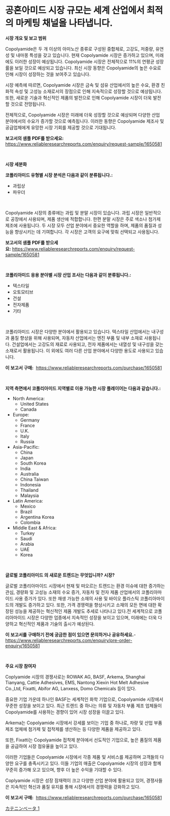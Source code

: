 <p><h1>공혼아미드 시장 규모는 세계 산업에서 최적의 마케팅 채널을 나타냅니다.</h1></p><p><strong>시장 개요 및 보고 범위</strong></p>
<p><p>Copolyamide은 두 개 이상의 아미노산 종류로 구성된 중합체로, 고강도, 저중량, 유연성 및 내마몽 특성을 갖고 있습니다. 현재 Copolyamide 시장은 증가하고 있으며, 미래에도 이러한 성장이 예상됩니다. Copolyamide 시장은 전체적으로 11%의 연평균 성장률을 보일 것으로 예상되고 있습니다. 최신 시장 동향은 Copolyamide의 높은 수요로 인해 시장이 성장하는 것을 보여주고 있습니다.</p><p>시장 예측에 따르면, Copolyamide 시장은 금속 및 섬유 산업에서의 높은 수요, 환경 친화적 속성 및 고성능 소재로서의 장점으로 인해 지속적으로 성장할 것으로 예상됩니다. 또한, 새로운 기술과 혁신적인 제품의 발전으로 인해 Copolyamide 시장이 더욱 발전할 것으로 전망됩니다.</p><p>전체적으로, Copolyamide 시장은 미래에 더욱 성장할 것으로 예상되며 다양한 산업 분야에서의 수요가 증가할 것으로 예측됩니다. 이러한 동향은 Copolyamide 제조사 및 공급업체에게 유망한 시장 기회를 제공할 것으로 기대됩니다.</p></p>
<p><strong>보고서의 샘플 PDF를 받으세요:</strong> <a href="https://www.reliableresearchreports.com/enquiry/request-sample/1650581">https://www.reliableresearchreports.com/enquiry/request-sample/1650581</a></p>
<p>&nbsp;</p>
<p><strong>시장 세분화</strong></p>
<p><strong>코폴리아미드 유형별 시장 분석은 다음과 같이 분류됩니다.:</strong></p>
<p><ul><li>과립상</li><li>파우더</li></ul></p>
<p>&nbsp;</p>
<p><p>Copolyamide 시장의 종류에는 과립 및 분말 시장이 있습니다. 과립 시장은 일반적으로 공장에서 사용되며, 제품 생산에 적합합니다. 한편 분말 시장은 주로 색소나 첨가제 제조에 사용됩니다. 두 시장 모두 산업 분야에서 중요한 역할을 하며, 제품의 품질과 성능을 향상시키는 데 기여합니다. 각 시장은 고객의 요구에 맞춰 선택되고 사용됩니다.</p></p>
<p><strong>보고서의 샘플 PDF를 받으세요:</strong>&nbsp;<a href="https://www.reliableresearchreports.com/enquiry/request-sample/1650581">https://www.reliableresearchreports.com/enquiry/request-sample/1650581</a></p>
<p>&nbsp;</p>
<p><strong> 코폴리아미드 응용 분야별 시장 산업 조사는 다음과 같이 분류됩니다.:</strong></p>
<p><ul><li>텍스타일</li><li>오토모티브</li><li>건설</li><li>전자제품</li><li>기타</li></ul></p>
<p>&nbsp;</p>
<p><p>코폴리아미드 시장은 다양한 분야에서 활용되고 있습니다. 텍스타일 산업에서는 내구성과 품질 향상을 위해 사용되며, 자동차 산업에서는 엔진 부품 및 내부 소재로 사용됩니다. 건설업에서는 고강도의 재료로 사용되고, 전자 제품에서는 내열성 및 내구성을 갖는 소재로서 활용됩니다. 이 외에도 여러 다른 산업 분야에서 다양한 용도로 사용되고 있습니다.</p></p>
<p><strong>이 보고서 구매:</strong>&nbsp; <a href="https://www.reliableresearchreports.com/purchase/1650581">https://www.reliableresearchreports.com/purchase/1650581</a></p>
<p>&nbsp;</p>
<p><strong>지역 측면에서 코폴리아미드 지역별로 이용 가능한 시장 플레이어는 다음과 같습니다.:</strong></p>
<p><ul>
    <li>
        North America:
        <ul>
            <li>United States</li>
            <li>Canada</li>
        </ul>
    </li>
    <li>
        Europe:
        <ul>
            <li>Germany</li>
            <li>France</li>
            <li>U.K.</li>
            <li>Italy</li>
            <li>Russia</li>
        </ul>
    </li>
    <li>
        Asia-Pacific:
        <ul>
            <li>China</li>
            <li>Japan</li>
            <li>South Korea</li>
            <li>India</li>
            <li>Australia</li>
            <li>China Taiwan</li>
            <li>Indonesia</li>
            <li>Thailand</li>
            <li>Malaysia</li>
        </ul>
    </li>
    <li>
        Latin America:
        <ul>
            <li>Mexico</li>
            <li>Brazil</li>
            <li>Argentina Korea</li>
            <li>Colombia</li>
        </ul>
    </li>
    <li>
        Middle East & Africa:
        <ul>
            <li>Turkey</li>
            <li>Saudi</li>
            <li>Arabia</li>
            <li>UAE</li>
            <li>Korea</li>
        </ul>
    </li>
    </ul></p>
<p>&nbsp;</p>
<p><strong>글로벌 코폴리아미드 의 새로운 트렌드는 무엇입니까? 시장?</strong></p>
<p><p>글로벌 코폴리아마이드 시장에서 현재 및 떠오르는 트렌드는 환경 이슈에 대한 증가하는 관심, 경량화 및 고성능 소재의 수요 증가, 자동차 및 전자 제품 산업에서의 코폴리아마이드 사용 증가가 있다. 또한 재생 가능한 소재의 사용 및 바이오 플라스틱 코폴리아마이드의 개발도 증가하고 있다. 또한, 가격 경쟁력을 향상시키고 소재의 모든 면에 대한 확장된 성능을 제공하는 혁신적인 제품 개발도 추세로 나타나고 있다.전 세계적으로 코폴리아마이드 시장은 다양한 업종에서 지속적인 성장을 보이고 있으며, 미래에는 더욱 다양하고 혁신적인 제품과 기술의 출시가 예상된다.</p></p>
<p><strong>이 보고서를 구매하기 전에 궁금한 점이 있으면 문의하거나 공유하세요.</strong>- <a href="https://www.reliableresearchreports.com/enquiry/pre-order-enquiry/1650581">https://www.reliableresearchreports.com/enquiry/pre-order-enquiry/1650581</a></p>
<p>&nbsp;</p>
<p><strong>주요 시장 참여자</strong></p>
<p><p>Coplyamide 시장의 경쟁사로는 ROWAK AG, BASF, Arkema, Shanghai Tianyang, Cattie Adhesives, EMS, Nantong Xiexin Hot Melt Adhesive Co.,Ltd, Fixatti, Abifor AG, Lanxess, Domo Chemicals 등이 있다. </p><p>중요한 기업 가운데 하나인 BASF는 세계적인 화학 기업으로, Copolyamide 시장에서 꾸준한 성장을 보이고 있다. 최근 트렌드 중 하나는 의류 및 자동차 부품 제조 업체들이 Copolyamide를 사용하는 경향이 있어 시장 성장을 이끌고 있다. </p><p>Arkema는 Copolyamide 시장에서 강세를 보이는 기업 중 하나로, 차량 및 산업 부품 제조 업체에 첨가제 및 접착제를 생산하는 등 다양한 제품을 제공하고 있다. </p><p>또한, Fixatti는 Copolyamide 접착제 분야에서 선도적인 기업으로, 높은 품질의 제품을 공급하여 시장 점유율을 높이고 있다. </p><p>이러한 기업들은 Copolyamide 시장에서 각종 제품 및 서비스를 제공하며 고객들의 다양한 요구를 충족시키고 있다. 이들 기업의 매출은 Copolyamide 시장의 성장과 함께 꾸준히 증가해 오고 있으며, 향후 더 높은 수익을 기대할 수 있다. </p><p>Coplyamide 시장은 성장 잠재력이 크고 다양한 산업 분야에 활용되고 있어, 경쟁사들은 지속적인 혁신과 품질 유지를 통해 시장에서의 경쟁력을 강화하고 있다.</p></p>
<p><strong>이 보고서 구매:</strong>&nbsp;&nbsp;<a href="https://www.reliableresearchreports.com/purchase/1650581">https://www.reliableresearchreports.com/purchase/1650581</a></p>
<p><p><a href="https://github.com/nemesis2824/Market-Research-Report-List-1/blob/main/729233111077.md">カテニンベータ 1</a></p></p>
